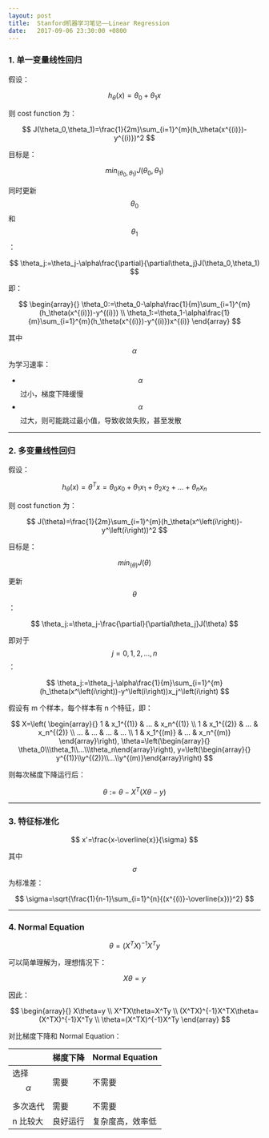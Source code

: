 ```yaml
---
layout: post
title:  Stanford机器学习笔记——Linear Regression
date:   2017-09-06 23:30:00 +0800
---
```


### 1. 单一变量线性回归

假设：

$$ h_\theta(x)=\theta_0+\theta_1x $$

则 cost function 为：

$$ J(\theta_0,\theta_1)=\frac{1}{2m}\sum_{i=1}^{m}(h_\theta(x^{(i)})-y^{(i)})^2 $$

目标是：

$$ min_\left(\theta_0,\theta_1\right)J(\theta_0,\theta_1) $$

同时更新 $$\theta_0$$ 和 $$\theta_1$$：

$$ \theta_j:=\theta_j-\alpha\frac{\partial}{\partial\theta_j}J(\theta_0,\theta_1) $$

即：

$$
\begin{array}{}
\theta_0:=\theta_0-\alpha\frac{1}{m}\sum_{i=1}^{m}(h_\theta(x^{(i)})-y^{(i)}) \\
\theta_1:=\theta_1-\alpha\frac{1}{m}\sum_{i=1}^{m}(h_\theta(x^{(i)})-y^{(i)})x^{(i)}
\end{array}
$$

其中 $$\alpha$$ 为学习速率：

- $$\alpha$$ 过小，梯度下降缓慢
- $$\alpha$$ 过大，则可能跳过最小值，导致收敛失败，甚至发散

---

### 2. 多变量线性回归

假设：

$$ h_\theta(x)=\theta^Tx=\theta_0x_0+\theta_1x_1+\theta_2x_2+...+\theta_nx_n $$

则 cost function 为：

$$ J(\theta)=\frac{1}{2m}\sum_{i=1}^{m}(h_\theta(x^\left(i\right))-y^\left(i\right))^2 $$

目标是：

$$ min_\left(\theta\right)J(\theta) $$

更新 $$ \theta $$：

$$ \theta_j:=\theta_j-\frac{\partial}{\partial\theta_j}J(\theta) $$

即对于 $$ j=0,1,2,...,n $$：

$$ \theta_j:=\theta_j-\alpha\frac{1}{m}\sum_{i=1}^{m}(h_\theta(x^\left(i\right))-y^\left(i\right))x_j^\left(i\right) $$

假设有 m 个样本，每个样本有 n 个特征，即：

$$
X=\left( \begin{array}{}
1 & x_1^{(1)} & ... & x_n^{(1)} \\
1 & x_1^{(2)}  & ... & x_n^{(2)} \\
... & ... & ... & ... \\
1 & x_1^{(m)}  & ... & x_n^{(m)}
\end{array}\right),
\theta=\left(\begin{array}{}
\theta_0\\\theta_1\\...\\\theta_n\end{array}\right),
y=\left(\begin{array}{}
y^{(1)}\\y^{(2)}\\...\\y^{(m)}\end{array}\right)
$$

则每次梯度下降运行后：

$$ \theta:=\theta-X^T(X\theta-y) $$

---

### 3. 特征标准化

$$ x'=\frac{x-\overline{x}}{\sigma} $$

其中 $$ \sigma $$ 为标准差：

$$ \sigma=\sqrt{\frac{1}{n-1}\sum_{i=1}^{n}{(x^{(i)}-\overline{x})}^2} $$

---

### 4. Normal Equation

$$ \theta=(X^TX)^{-1}X^Ty $$

可以简单理解为，理想情况下：

$$ X\theta=y $$

因此：

$$
\begin{array}{}
X\theta=y \\
X^TX\theta=X^Ty \\
(X^TX)^{-1}X^TX\theta=(X^TX)^{-1}X^Ty \\
\theta=(X^TX)^{-1}X^Ty
\end{array}
$$

对比梯度下降和 Normal Equation：

| | 梯度下降 | Normal Equation |
|-|---------|-----------------|
| 选择 $$ \alpha $$ | 需要 | 不需要 |
| 多次迭代 | 需要 | 不需要 |
| n 比较大 | 良好运行 | 复杂度高，效率低 |